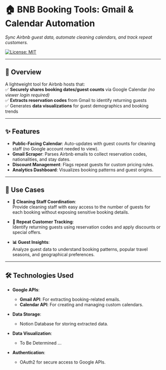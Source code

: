 # 🏠 BNB Booking Tools: Gmail & Calendar Automation  
*Sync Airbnb guest data, automate cleaning calendars, and track repeat customers.*  

[![License: MIT](https://img.shields.io/badge/License-MIT-blue.svg)](LICENSE)  

---

## 📖 Overview  
A lightweight tool for Airbnb hosts that:  
✅ **Securely shares booking dates/guest counts** via Google Calendar *(no viewer login required)*  
✅ **Extracts reservation codes** from Gmail to identify returning guests  
✅ Generates **data visualizations** for guest demographics and booking trends  

---

## ✨ Features  
- **Public-Facing Calendar**: Auto-updates with guest counts for cleaning staff (no Google account needed to view).  
- **Gmail Scraper**: Parses Airbnb emails to collect reservation codes, nationalities, and stay dates.  
- **Discount Management**: Flags repeat guests for custom pricing rules.  
- **Analytics Dashboard**: Visualizes booking patterns and guest origins.

---

## 🚀 Use Cases  
- **🧹 Cleaning Staff Coordination**:  
  Provide cleaning staff with easy access to the number of guests for each booking without exposing sensitive booking details.
  
- **🔄 Repeat Customer Tracking**:  
  Identify returning guests using reservation codes and apply discounts or special offers.
  
- **📊 Guest Insights**:  
  Analyze guest data to understand booking patterns, popular travel seasons, and geographical preferences.

---

## 🛠️ Technologies Used  
- **Google APIs**:  
  - **Gmail API**: For extracting booking-related emails.  
  - **Calendar API**: For creating and managing custom calendars.
  
- **Data Storage**:  
  - Notion Database for storing extracted data.
  
- **Data Visualization**:  
  - To Be Determined ...
  
- **Authentication**:  
  - OAuth2 for secure access to Google APIs.
